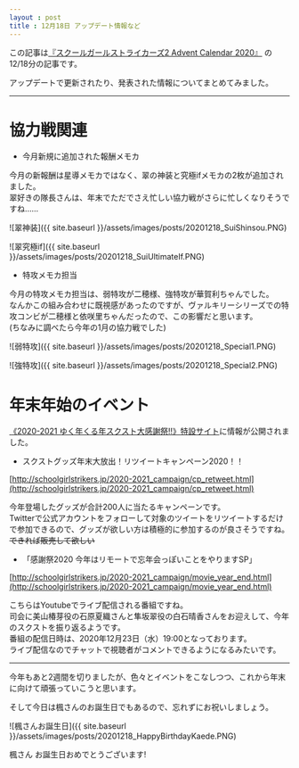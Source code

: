 ```yaml
---
layout : post
title : 12月18日 アップデート情報など
---
```


この記事は[『スクールガールストライカーズ2 Advent Calendar 2020』](https://adventar.org/calendars/5395) の12/18分の記事です。

アップデートで更新されたり、発表された情報についてまとめてみました。

---

# 協力戦関連

* 今月新規に追加された報酬メモカ

今月の新報酬は星導メモカではなく、翠の神装と究極ifメモカの2枚が追加されました。  
翠好きの隊長さんは、年末でただでさえ忙しい協力戦がさらに忙しくなりそうですね……

![翠神装]({{ site.baseurl }}/assets/images/posts/20201218_SuiShinsou.PNG)

![翠究極if]({{ site.baseurl }}/assets/images/posts/20201218_SuiUltimateIf.PNG)

* 特攻メモカ担当

今月の特攻メモカ担当は、弱特攻が二穂様、強特攻が華賀利ちゃんでした。  
なんかこの組み合わせに既視感があったのですが、ヴァルキリーシリーズでの特攻コンビが二穂様と依咲里ちゃんだったので、この影響だと思います。  
(ちなみに調べたら今年の1月の協力戦でした)

![弱特攻]({{ site.baseurl }}/assets/images/posts/20201218_Special1.PNG)

![強特攻]({{ site.baseurl }}/assets/images/posts/20201218_Special2.PNG)

# 年末年始のイベント

[《2020-2021 ゆく年くる年スクスト大感謝祭!!》特設サイト](http://schoolgirlstrikers.jp/2020-2021_campaign/)に情報が公開されました。

* スクストグッズ年末大放出！リツイートキャンペーン2020！！

[http://schoolgirlstrikers.jp/2020-2021_campaign/cp_retweet.html](http://schoolgirlstrikers.jp/2020-2021_campaign/cp_retweet.html)

今年登場したグッズが合計200人に当たるキャンペーンです。  
Twitterで公式アカウントをフォローして対象のツイートをリツイートするだけで参加できるので、グッズが欲しい方は積極的に参加するのが良さそうですね。  
~~できれば販売して欲しい~~

* 「感謝祭2020 今年はリモートで忘年会っぽいことをやりますSP」

[http://schoolgirlstrikers.jp/2020-2021_campaign/movie_year_end.html](http://schoolgirlstrikers.jp/2020-2021_campaign/movie_year_end.html)

こちらはYoutubeでライブ配信される番組ですね。  
司会に美山椿芽役の石原夏織さんと隼坂翠役の白石晴香さんをお迎えして、今年のスクストを振り返るようです。  
番組の配信日時は、2020年12月23日（水）19:00となっております。  
ライブ配信なのでチャットで視聴者がコメントできるようになるみたいです。

---

今年もあと2週間を切りましたが、色々とイベントをこなしつつ、これから年末に向けて頑張っていこうと思います。

そして今日は楓さんのお誕生日でもあるので、忘れずにお祝いしましょう。

![楓さんお誕生日]({{ site.baseurl }}/assets/images/posts/20201218_HappyBirthdayKaede.PNG)

楓さん お誕生日おめでとうございます!
